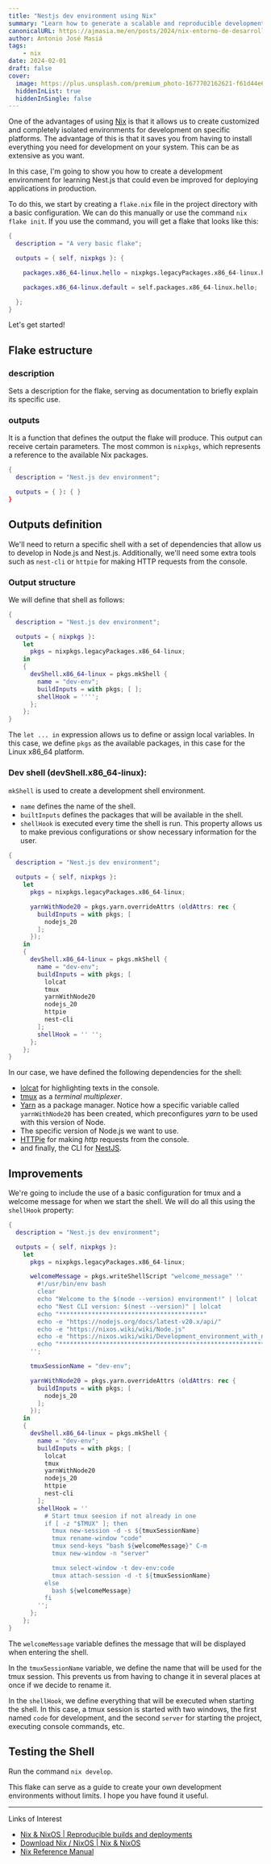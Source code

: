 ```yaml
---
title: "Nestjs dev environment using Nix"
summary: "Learn how to generate a scalable and reproducible development environment for Nestjs using Nix flakes"
canonicalURL: https://ajmasia.me/en/posts/2024/nix-entorno-de-desarrollo-nestjs
author: Antonio José Masiá
tags:
    - nix
date: 2024-02-01
draft: false
cover:
  image: https://plus.unsplash.com/premium_photo-1677702162621-f61d44e676eb?q=80&w=1470&auto=format&fit=crop&ixlib=rb-4.0.3&ixid=M3wxMjA3fDB8MHxwaG90by1wYWdlfHx8fGVufDB8fHx8fA%3D%3D
  hiddenInList: true
  hiddenInSingle: false
---
```


One of the advantages of using [Nix](https://nixos.org/) is that it allows us to create customized and completely isolated environments for development on specific platforms. The advantage of this is that it saves you from having to install everything you need for development on your system. This can be as extensive as you want.

In this case, I'm going to show you how to create a development environment for learning Nest.js that could even be improved for deploying applications in production.

To do this, we start by creating a `flake.nix` file in the project directory with a basic configuration. We can do this manually or use the command `nix flake init`. If you use the command, you will get a flake that looks like this:

```nix
{
  description = "A very basic flake";

  outputs = { self, nixpkgs }: {

    packages.x86_64-linux.hello = nixpkgs.legacyPackages.x86_64-linux.hello;

    packages.x86_64-linux.default = self.packages.x86_64-linux.hello;

  };
}
```

Let's get started!

## Flake estructure

### description

Sets a description for the flake, serving as documentation to briefly explain its specific use.

### outputs

It is a function that defines the output the flake will produce. This output can receive certain parameters. The most common is `nixpkgs`, which represents a reference to the available Nix packages.


```nix
{
  description = "Nest.js dev environment";

  outputs = { }: { }
}
```

## Outputs definition

We'll need to return a specific shell with a set of dependencies that allow us to develop in Node.js and Nest.js. Additionally, we'll need some extra tools such as `nest-cli` or `httpie` for making HTTP requests from the console.

### Output structure
We will define that shell as follows:


```nix
{
  description = "Nest.js dev environment";

  outputs = { nixpkgs }:
    let
      pkgs = nixpkgs.legacyPackages.x86_64-linux;
    in
    { 
      devShell.x86_64-linux = pkgs.mkShell {
        name = "dev-env";
        buildInputs = with pkgs; [ ];
        shellHook = '''';
      };
    };
}
```

The `let ... in` expression allows us to define or assign local variables. In this case, we define `pkgs` as the available packages, in this case for the Linux x86_64 platform.

### Dev shell (devShell.x86_64-linux):

`mkShell` is used to create a development shell environment.

- `name` defines the name of the shell.
- `builtInputs` defines the packages that will be available in the shell.
- `shellHook` is executed every time the shell is run. This property allows us to make previous configurations or show necessary information for the user.


```nix
{
  description = "Nest.js dev environment";

  outputs = { self, nixpkgs }:
    let
      pkgs = nixpkgs.legacyPackages.x86_64-linux;

      yarnWithNode20 = pkgs.yarn.overrideAttrs (oldAttrs: rec {
        buildInputs = with pkgs; [
          nodejs_20
        ];
      });
    in
    {
      devShell.x86_64-linux = pkgs.mkShell {
        name = "dev-env";
        buildInputs = with pkgs; [
          lolcat
          tmux
          yarnWithNode20
          nodejs_20
          httpie
          nest-cli
        ];
        shellHook = '' '';
      };
    };
}
```

In our case, we have defined the following dependencies for the shell:

- [lolcat](https://github.com/busyloop/lolcat) for highlighting texts in the console.
- [tmux](https://github.com/tmux/tmux/wiki) as a *terminal multiplexer*.
- [Yarn](https://classic.yarnpkg.com/lang/en/) as a package manager. Notice how a specific variable called `yarnWithNode20` has been created, which preconfigures *yarn* to be used with this version of Node.
- The specific version of Node.js we want to use.
- [HTTPie](https://httpie.io/) for making *http* requests from the console.
- and finally, the CLI for [NestJS](https://nestjs.com/).

## Improvements

We're going to include the use of a basic configuration for tmux and a welcome message for when we start the shell. We will do all this using the `shellHook` property:


```nix
{
  description = "Nest.js dev environment";

  outputs = { self, nixpkgs }:
    let
      pkgs = nixpkgs.legacyPackages.x86_64-linux;

      welcomeMessage = pkgs.writeShellScript "welcome_message" ''
        #!/usr/bin/env bash
        clear
        echo "Welcome to the $(node --version) environment!" | lolcat
        echo "Nest CLI version: $(nest --version)" | lolcat
        echo "****************************************"
        echo -e "https://nodejs.org/docs/latest-v20.x/api/"
        echo -e "https://nixos.wiki/wiki/Node.js"
        echo -e "https://nixos.wiki/wiki/Development_environment_with_nix-shell#direnv"
        echo "*********************************************************************"
      '';

      tmuxSessionName = "dev-env";

      yarnWithNode20 = pkgs.yarn.overrideAttrs (oldAttrs: rec {
        buildInputs = with pkgs; [
          nodejs_20
        ];
      });
    in
    {
      devShell.x86_64-linux = pkgs.mkShell {
        name = "dev-env";
        buildInputs = with pkgs; [
          lolcat
          tmux
          yarnWithNode20
          nodejs_20
          httpie
          nest-cli
        ];
        shellHook = ''
          # Start tmux seesion if not already in one
          if [ -z "$TMUX" ]; then
            tmux new-session -d -s ${tmuxSessionName}
            tmux rename-window "code"
            tmux send-keys "bash ${welcomeMessage}" C-m
            tmux new-window -n "server"

            tmux select-window -t dev-env:code
            tmux attach-session -d -t ${tmuxSessionName}
          else
            bash ${welcomeMessage}
          fi
        '';
      };
    };
}
```
The `welcomeMessage` variable defines the message that will be displayed when entering the shell.

In the `tmuxSessionName` variable, we define the name that will be used for the tmux session. This prevents us from having to change it in several places at once if we decide to rename it.

In the `shellHook`, we define everything that will be executed when starting the shell. In this case, a tmux session is started with two windows, the first named `code` for development, and the second `server` for starting the project, executing console commands, etc.

## Testing the Shell

Run the command `nix develop`.

This flake can serve as a guide to create your own development environments without limits. I hope you have found it useful.

---
Links of Interest
- [Nix & NixOS | Reproducible builds and deployments](https://nixos.org/)
- [Download Nix / NixOS | Nix & NixOS](https://nixos.org/download#download-nix)
- [Nix Reference Manual](https://nixos.org/manual/nix/stable/introduction)

